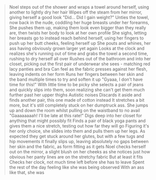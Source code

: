 >Noel steps out of the shower and wraps a towel around herself, using another to lightly dry her hair
>Wipes off the steam from her mirror, giving herself a good look
>"Did... Did I gain weight?"
>Unties the towel, now back in the nude, coddling her huge breasts under her forearms,
>She pushes them up, making them look even bigger than they really are, then twists her body to look at her own profile
>She sighs, letting her breasts go to instead reach behind herself, using her fingers to push up her butt cheeks, feeling herself up
>She pouts and whines, her ass having obviously grown larger yet again
>Looks at the clock and realizes she's running out of time and grabs the towel a second time, rushing to dry herself all over
>Rushes out of the bathroom and into her closet, picking out the first pair of underwear she sees - matching red lacy panties and bra
>Can feel as the fabric presses against her flesh, leaving indents on her form
>Runs her fingers between her skin and the band multiple times to try and soften it up
>"Gyaaa, I don't have time for this!" 
>With little time to be picky she selects a pair of jeans and quickly slips into them, soon realizing she can't get them much further past her upper thighs
>Autistic noises
>Discards it aside and finds another pair, this one made of cotton instead
>It stretches a bit more, but it's still completely stuck on her dumptruck ass. She jumps up and down the room whilst pulling on the waistband to no avail
>"Gaaaaaaaah! I'll be late at this rate!"
>Digs deep into her closet for anything that might possibly fit
>Finds a pair of black yoga pants and gives them a nice stretch, testing out how far they will go
>Figuring it's her only choice, she slides into them and pulls them up her legs. As expected they get stuck around her glutes, but with a few tugs and hip movements it finally slips up, leaving absolutely no gaps between her skin and the fabric, as form fitting as it gets
>Noel checks herself out on the mirror, a slight blush on her cheeks as she notices just how obvious her panty lines are on the stretchy fabric
>But at least it fits
>Checks her clock, not much time left before she has to leave
>Spent the rest of the day feeling like she was being observed
>With an ass like that, she was